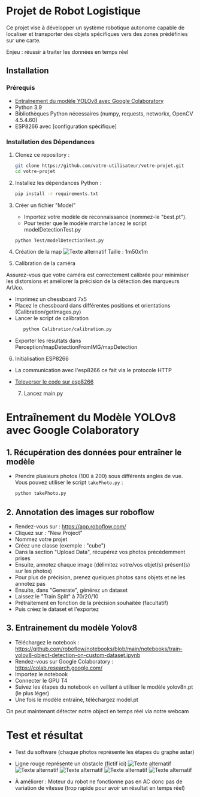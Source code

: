 # Projet de Robot Logistique

Ce projet vise à développer un système robotique autonome capable de localiser et transporter des objets spécifiques vers des zones prédéfinies sur une carte.

Enjeu : réussir à traiter les données en temps réel

## Installation

### Prérequis

- [Entraînement du modèle YOLOv8 avec Google Colaboratory](#entraînement-du-modèle-yolov8-avec-google-colaboratory)
- Python 3.9
- Bibliothèques Python nécessaires (numpy, requests, networkx, OpenCV 4.5.4.60)
- ESP8266 avec [configuration spécifique]

### Installation des Dépendances

1. Clonez ce repository :

   ```bash
   git clone https://github.com/votre-utilisateur/votre-projet.git
   cd votre-projet
   
2. Installez les dépendances Python :
    ```bash
   pip install -r requirements.txt

3. Créer un fichier "Model"
   - Importez votre modèle de reconnaissance (nommez-le "best.pt").
   - Pour tester que le modèle marche lancez le script modelDetectionTest.py
    ```bash
   python Test/modelDetectionTest.py

4. Création de la map
![Texte alternatif](img/detected_cube.jpg)
Taille : 1m50x1m


5. Calibration de la caméra

Assurez-vous que votre caméra est correctement calibrée pour minimiser les distorsions et améliorer la précision de la détection des marqueurs ArUco.
- Imprimez un chessboard 7x5
- Placez le chessboard dans différentes positions et orientations (Calibration/getImages.py)
- Lancer le script de calibration
    ```bash
       python Calibration/calibration.py
- Exporter les résultats dans Perception/mapDetectionFromIMG/mapDetection

6. Initialisation ESP8266

- La communication avec l'esp8266 ce fait via le protocole HTTP
- [Televerser le code sur esp8266](ESP8266/robotExecution.ino)

  7. Lancez main.py

# Entraînement du Modèle YOLOv8 avec Google Colaboratory

## 1. Récupération des données pour entraîner le modèle

- Prendre plusieurs photos (100 à 200) sous différents angles de vue. Vous pouvez utiliser le script `takePhoto.py` :

  ```bash
  python takePhoto.py

## 2. Annotation des images sur roboflow

  - Rendez-vous sur : https://app.roboflow.com/
  - Cliquez sur : "New Project"
  - Nommez votre projet
  - Créez une classe (exemple : "cube")
  - Dans la section "Upload Data", récupérez vos photos précédemment prises
  - Ensuite, annotez chaque image (délimitez votre/vos objet(s) présent(s) sur les photos)
  - Pour plus de précision, prenez quelques photos sans objets et ne les annotez pas
  - Ensuite, dans "Generate", générez un dataset
  - Laissez le "Train Split" à 70/20/10
  - Prétraitement en fonction de la précision souhaitée (facultatif)
  - Puis créez le dataset et l'exportez

## 3. Entrainement du modèle Yolov8
 
   - Téléchargez le notebook : https://github.com/roboflow/notebooks/blob/main/notebooks/train-yolov8-object-detection-on-custom-dataset.ipynb
   - Rendez-vous sur Google Colaboratory : https://colab.research.google.com/
   - Importez le notebook
   - Connecter le GPU T4
   - Suivez les étapes du notebook en veillant à utiliser le modèle yolov8n.pt (le plus léger)
   - Une fois le modèle entraîné, téléchargez model.pt

On peut maintenant détecter notre object en temps réel via notre webcam


# Test et résultat
- Test du software (chaque photos représente les étapes du graphe astar)
- Ligne rouge représente un obstacle (fictif ici)
![Texte alternatif](img/test1.png)
![Texte alternatif](img/test2.png)
![Texte alternatif](img/test3.png)
![Texte alternatif](img/test4.png)
![Texte alternatif](img/test5.png)

- À améliorer : 
Moteur du robot ne fonctionne pas en AC donc pas de variation de vitesse (trop rapide pour avoir un résultat en temps réel)
